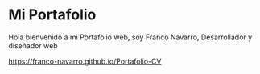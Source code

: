# Mi Portafolio

Hola bienvenido a mi Portafolio web, soy Franco Navarro, Desarrollador y diseñador web

https://franco-navarro.github.io/Portafolio-CV
